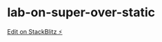 # lab-on-super-over-static

[Edit on StackBlitz ⚡️](https://stackblitz.com/edit/web-platform-f252g9)